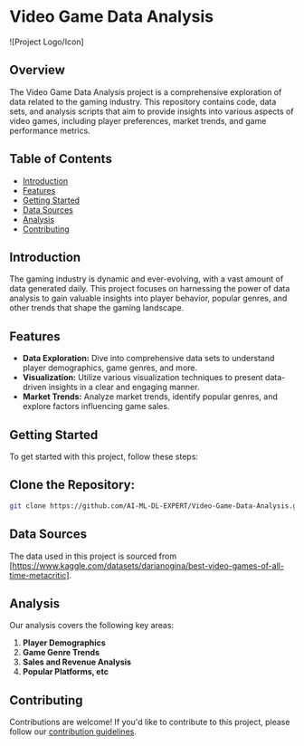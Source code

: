 # Video Game Data Analysis

![Project Logo/Icon]

## Overview

The Video Game Data Analysis project is a comprehensive exploration of data related to the gaming industry. This repository contains code, data sets, and analysis scripts that aim to provide insights into various aspects of video games, including player preferences, market trends, and game performance metrics.

## Table of Contents

- [Introduction](#introduction)
- [Features](#features)
- [Getting Started](#getting-started)
- [Data Sources](#data-sources)
- [Analysis](#analysis)
- [Contributing](#contributing)

## Introduction

The gaming industry is dynamic and ever-evolving, with a vast amount of data generated daily. This project focuses on harnessing the power of data analysis to gain valuable insights into player behavior, popular genres, and other trends that shape the gaming landscape.

## Features

- **Data Exploration:** Dive into comprehensive data sets to understand player demographics, game genres, and more.
- **Visualization:** Utilize various visualization techniques to present data-driven insights in a clear and engaging manner.
- **Market Trends:** Analyze market trends, identify popular genres, and explore factors influencing game sales.

## Getting Started

To get started with this project, follow these steps:

## **Clone the Repository:**
   ```bash
   git clone https://github.com/AI-ML-DL-EXPERT/Video-Game-Data-Analysis.git
   ```


## Data Sources

The data used in this project is sourced from [https://www.kaggle.com/datasets/darianogina/best-video-games-of-all-time-metacritic].

## Analysis

Our analysis covers the following key areas:

1. **Player Demographics**
2. **Game Genre Trends**
3. **Sales and Revenue Analysis**
4. **Popular Platforms, etc**


## Contributing

Contributions are welcome! If you'd like to contribute to this project, please follow our [contribution guidelines](CONTRIBUTING.md).
